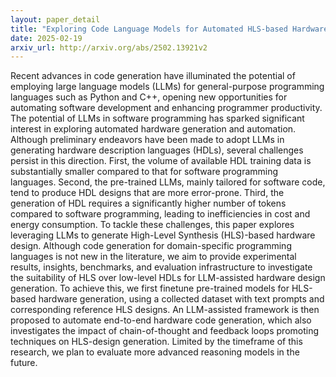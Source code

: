 ```yaml
---
layout: paper_detail
title: "Exploring Code Language Models for Automated HLS-based Hardware Generation: Benchmark, Infrastructure and Analysis"
date: 2025-02-19
arxiv_url: http://arxiv.org/abs/2502.13921v2
---
```


Recent advances in code generation have illuminated the potential of employing large language models (LLMs) for general-purpose programming languages such as Python and C++, opening new opportunities for automating software development and enhancing programmer productivity. The potential of LLMs in software programming has sparked significant interest in exploring automated hardware generation and automation. Although preliminary endeavors have been made to adopt LLMs in generating hardware description languages (HDLs), several challenges persist in this direction. First, the volume of available HDL training data is substantially smaller compared to that for software programming languages. Second, the pre-trained LLMs, mainly tailored for software code, tend to produce HDL designs that are more error-prone. Third, the generation of HDL requires a significantly higher number of tokens compared to software programming, leading to inefficiencies in cost and energy consumption. To tackle these challenges, this paper explores leveraging LLMs to generate High-Level Synthesis (HLS)-based hardware design. Although code generation for domain-specific programming languages is not new in the literature, we aim to provide experimental results, insights, benchmarks, and evaluation infrastructure to investigate the suitability of HLS over low-level HDLs for LLM-assisted hardware design generation. To achieve this, we first finetune pre-trained models for HLS-based hardware generation, using a collected dataset with text prompts and corresponding reference HLS designs. An LLM-assisted framework is then proposed to automate end-to-end hardware code generation, which also investigates the impact of chain-of-thought and feedback loops promoting techniques on HLS-design generation. Limited by the timeframe of this research, we plan to evaluate more advanced reasoning models in the future.
